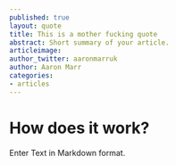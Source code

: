 ```yaml
---
published: true
layout: quote
title: This is a mother fucking quote
abstract: Short summary of your article.
articleimage:
author_twitter: aaronmarruk
author: Aaron Marr
categories:
- articles
---
```


# How does it work?

Enter Text in Markdown format.